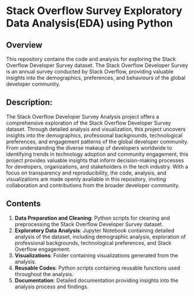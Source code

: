 # Stack Overflow Survey  Exploratory Data Analysis(EDA) using Python

## Overview
This repository contains the code and analysis for exploring the Stack Overflow Developer Survey dataset. The Stack Overflow Developer Survey is an annual survey conducted by Stack Overflow, providing valuable insights into the demographics, preferences, and behaviours of the global developer community.

## Description:

The Stack Overflow Developer Survey Analysis project offers a comprehensive exploration of the Stack Overflow Developer Survey dataset. Through detailed analysis and visualization, this project uncovers insights into the demographics, professional backgrounds, technological preferences, and engagement patterns of the global developer community. From understanding the diverse makeup of developers worldwide to identifying trends in technology adoption and community engagement, this project provides valuable insights that inform decision-making processes for developers, organizations, and stakeholders in the tech industry. With a focus on transparency and reproducibility, the code, analysis, and visualizations are made openly available in this repository, inviting collaboration and contributions from the broader developer community.

## Contents
1. <b>Data Preparation and Cleaning</b>: Python scripts for cleaning and preprocessing the Stack Overflow Developer Survey dataset.
2. <b>Exploratory Data Analysis</b>: Jupyter Notebook containing detailed analysis of the dataset, including demographic analysis, exploration of professional backgrounds, technological preferences, and Stack Overflow engagement.
3. <b>Visualizations</b>: Folder containing visualizations generated from the analysis.
4. <b>Reusable Codes</b>: Python scripts containing reusable functions used throughout the analysis.
5. <b>Documentation</b>: Detailed documentation providing insights into the analysis process and findings.



